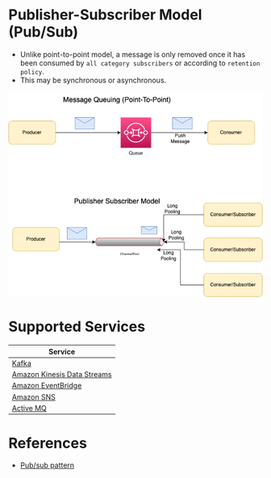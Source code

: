 # Publisher-Subscriber Model (Pub/Sub)
- Unlike point-to-point model, a message is only removed once it has been consumed by `all category subscribers` or according to `retention policy`.
- This may be synchronous or asynchronous.

![](Message-Patterns.drawio.png)

# Supported Services

| Service                                                                                    |
|--------------------------------------------------------------------------------------------|
| [Kafka](../Kafka/Readme.md)                                                                |
| [Amazon Kinesis Data Streams](https://github.com/Anshul619/AWS-Services/tree/main/4_MessageBrokers/AmazonKinesis/Readme.md) |
| [Amazon EventBridge](https://github.com/Anshul619/AWS-Services/tree/main/4_MessageBrokers/AmazonEventBridge.md)             |
| [Amazon SNS](https://github.com/Anshul619/AWS-Services/tree/main/4_MessageBrokers/AmazonSNS.md)                             |
| [Active MQ](../ActiveMQ.md)                                                                |

# References
- [Pub/sub pattern](https://docs.aws.amazon.com/prescriptive-guidance/latest/modernization-integrating-microservices/pub-sub.html)
